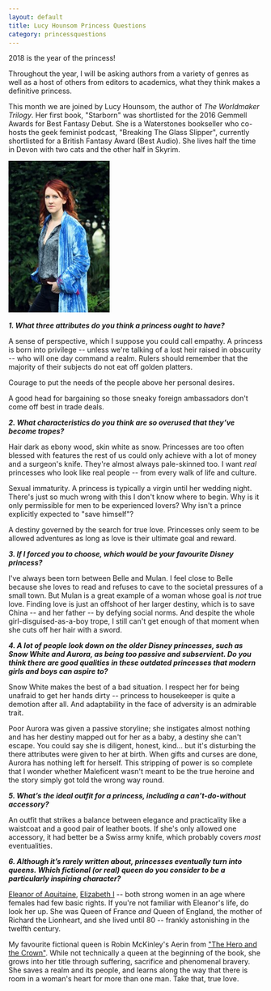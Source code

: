 ```yaml
---
layout: default
title: Lucy Hounsom Princess Questions
category: princessquestions
---
```


2018 is the year of the princess!

Throughout the year, I will be asking authors from a variety of genres as well as a host of others from editors to academics, what they think makes a definitive princess.

This month we are joined by Lucy Hounsom, the author of *The Worldmaker Trilogy*. Her first book, "Starborn" was shortlisted for the 2016 Gemmell Awards for Best Fantasy Debut. She is a Waterstones bookseller who co-hosts the geek feminist podcast, "Breaking The Glass Slipper", currently shortlisted for a British Fantasy Award (Best Audio). She lives half the time in Devon with two cats and the other half in Skyrim.

<img class="img-responsive col-sm-4 pull-right" src="/img/Year Of The Princess Questions/Lucy Hounsom.jpg" alt="Lucy Hounsom">

**_1. What three attributes do you think a princess ought to have?_**

A sense of perspective, which I suppose you could call empathy. A princess is born into privilege -- unless we're talking of a lost heir raised in obscurity -- who will one day command a realm. Rulers should remember that the majority of their subjects do not eat off golden platters.

Courage to put the needs of the people above her personal desires.

A good head for bargaining so those sneaky foreign ambassadors don't come off best in trade deals. 

**_2. What characteristics do you think are so overused that they’ve become tropes?_**

Hair dark as ebony wood, skin white as snow. Princesses are too often blessed with features the rest of us could only achieve with a lot of money and a surgeon's knife. They're almost always pale-skinned too. I want *real* princesses who look like real people -- from every walk of life and culture.

Sexual immaturity. A princess is typically a virgin until her wedding night. There's just so much wrong with this I don't know where to begin. Why is it only permissible for men to be experienced lovers? Why isn't a prince explicitly expected to "save himself"?

A destiny governed by the search for true love. Princesses only seem to be allowed adventures as long as love is their ultimate goal and reward.

**_3. If I forced you to choose, which would be your favourite Disney princess?_**

I've always been torn between Belle and Mulan. I feel close to Belle because she loves to read and refuses to cave to the societal pressures of a small town. But Mulan is a great example of a woman whose goal is *not* true love. Finding love is just an offshoot of her larger destiny, which is to save China -- and her father -- by defying social norms. And despite the whole girl-disguised-as-a-boy trope, I still can't get enough of that moment when she cuts off her hair with a sword.


**_4. A lot of people look down on the older Disney princesses, such as Snow White and Aurora, as being too passive and subservient. Do you think there are good qualities in these outdated princesses that modern girls and boys can aspire to?_**

Snow White makes the best of a bad situation. I respect her for being unafraid to get her hands dirty -- princess to housekeeper is quite a demotion after all. And adaptability in the face of adversity is an admirable trait.

Poor Aurora was given a passive storyline; she instigates almost nothing and has her destiny mapped out for her as a baby, a destiny she can't escape. You could say she is diligent, honest, kind... but it's disturbing the there attributes were given to her at birth. When gifts and curses are done, Aurora has nothing left for herself. This stripping of power is so complete that I wonder whether Maleficent wasn't meant to be the true heroine and the story simply got told the wrong way round.

**_5. What’s the ideal outfit for a princess, including a can’t-do-without accessory?_**

An outfit that strikes a balance between elegance and practicality like a waistcoat and a good pair of leather boots. If she's only allowed one accessory, it had better be a Swiss army knife, which probably covers *most* eventualities.

**_6. Although it’s rarely written about, princesses eventually turn into queens. Which fictional (or real) queen do you consider to be a particularly inspiring character?_**

[Eleanor of Aquitaine](https://en.wikipedia.org/wiki/Eleanor_of_Aquitaine), [Elizabeth I](https://en.wikipedia.org/wiki/Elizabeth_I_of_England) -- both strong women in an age where females had few basic rights. If you're not familiar with Eleanor's life, do look her up. She was Queen of France *and* Queen of England, the mother of Richard the Lionheart, and she lived until 80 -- frankly astonishing in the twelfth century.

My favourite fictional queen is Robin McKinley's Aerin from ["The Hero and the Crown"](https://www.amazon.co.uk/Hero-Crown-Robin-McKinley-ebook/dp/B00OGWASFU/). While not technically a queen at the beginning of the book, she grows into her title through suffering, sacrifice and phenomenal bravery. She saves a realm and its people, and learns along the way that there is room in a woman's heart for more than one man. Take that, true love.